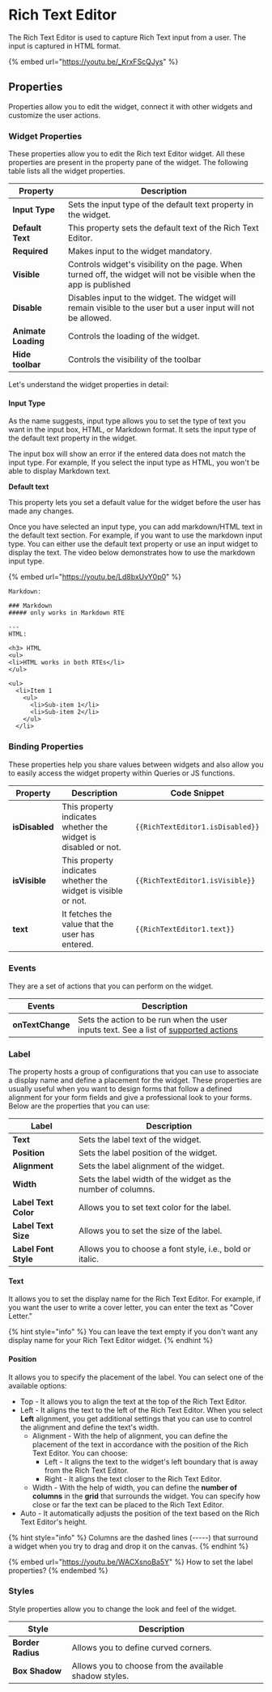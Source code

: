 # Rich Text Editor

The Rich Text Editor is used to capture Rich Text input from a user. The input is captured in HTML format.

{% embed url="https://youtu.be/_KrxFScQJys" %}

## Properties&#x20;

Properties allow you to edit the widget, connect it with other widgets and customize the user actions.&#x20;

### Widget Properties

These properties allow you to edit the Rich text Editor widget. All these properties are present in the property pane of the widget. The following table lists all the widget properties.

| Property            | Description                                                                                                         |
| ------------------- | ------------------------------------------------------------------------------------------------------------------- |
| **Input Type**      | Sets the input type of the default text property in the widget.                                                     |
| **Default Text**    | This property sets the default text of the Rich Text Editor.                                                        |
| **Required**        | Makes input to the widget mandatory.                                                                                |
| **Visible**         | Controls widget's visibility on the page. When turned off, the widget will not be visible when the app is published |
| **Disable**         | Disables input to the widget. The widget will remain visible to the user but a user input will not be allowed.      |
| **Animate Loading** | Controls the loading of the widget.                                                                                 |
| **Hide toolbar**    | Controls the visibility of the toolbar                                                                              |

Let's understand the widget properties in detail:

#### Input Type

As the name suggests, input type allows you to set the type of text you want in the input box, HTML, or Markdown format. It sets the input type of the default text property in the widget.&#x20;

The input box will show an error if the entered data does not match the input type. For example, If you select the input type as HTML, you won't be able to display Markdown text.&#x20;

**Default text**

This property lets you set a default value for the widget before the user has made any changes.

Once you have selected an input type, you can add markdown/HTML text in the default text section. For example, if you want to use the markdown input type. You can either use the default text property or use an input widget to display the text. The video below demonstrates how to use the markdown input type.

{% embed url="https://youtu.be/Ld8bxUvY0p0" %}

```
Markdown: 

### Markdown 
##### only works in Markdown RTE

---
HTML: 

<h3> HTML
<ul>
<li>HTML works in both RTEs</li>
</ul>

<ul>
  <li>Item 1
    <ul>
      <li>Sub-item 1</li>
      <li>Sub-item 2</li>
    </ul>
  </li>
```

&#x20;

### Binding Properties

&#x20;These properties help you share values between widgets and also allow you to easily access the widget property within Queries or JS functions.

| Property       | Description                                                    | Code Snippet                     |
| -------------- | -------------------------------------------------------------- | -------------------------------- |
| **isDisabled** | This property indicates whether the widget is disabled or not. | `{{RichTextEditor1.isDisabled}}` |
| **isVisible**  | This property indicates whether the widget is visible or not.  | `{{RichTextEditor1.isVisible}}`  |
| **text**       | It fetches the value that the user has entered.                | `{{RichTextEditor1.text}}`       |

### Events

They are a set of actions that you can perform on the widget.&#x20;

| Events           | Description                                                                                              |   |
| ---------------- | -------------------------------------------------------------------------------------------------------- | - |
| **onTextChange** | Sets the action to be run when the user inputs text. See a list of [supported actions](broken-reference) |   |

### Label

The property hosts a group of configurations that you can use to associate a display name and define a placement for the widget. These properties are usually useful when you want to design forms that follow a defined alignment for your form fields and give a professional look to your forms. Below are the properties that you can use:

| Label                | Description                                                  |
| -------------------- | ------------------------------------------------------------ |
| **Text**             | Sets the label text of the widget.                           |
| **Position**         | Sets the label position of the widget.                       |
| **Alignment**        | Sets the label alignment of the widget.                      |
| **Width**            | Sets the label width of the widget as the number of columns. |
| **Label Text Color** | Allows you to set text color for the label.                  |
| **Label Text Size**  | Allows you to set the size of the label.                     |
| **Label Font Style** | Allows you to choose a font style, i.e., bold or italic.     |

#### **Text**

It allows you to set the display name for the Rich Text Editor. For example, if you want the user to write a cover letter, you can enter the text as "Cover Letter."

{% hint style="info" %}
You can leave the text empty if you don't want any display name for your Rich Text Editor widget.
{% endhint %}

#### **Position**

It allows you to specify the placement of the label. You can select one of the available options:

* Top - It allows you to align the text at the top of the Rich Text Editor.
* Left - It aligns the text to the left of the Rich Text Editor. When you select **Left** alignment, you get additional settings that you can use to control the alignment and define the text's width.
  * Alignment - With the help of alignment, you can define the placement of the text in accordance with the position of the Rich Text Editor. You can choose:
    * Left - It aligns the text to the widget's left boundary that is away from the Rich Text Editor.
    * Right - It aligns the text closer to the Rich Text Editor.
  * Width - With the help of width, you can define the **number of columns** in the **grid** that surrounds the widget. You can specify how close or far the text can be placed to the Rich Text Editor.
* Auto - It automatically adjusts the position of the text based on the Rich Text Editor's height.

{% hint style="info" %}
Columns are the dashed lines (-----) that surround a widget when you try to drag and drop it on the canvas.
{% endhint %}

{% embed url="https://youtu.be/WACXsnoBa5Y" %}
How to set the label properties?
{% endembed %}

### Styles&#x20;

Style properties allow you to change the look and feel of the widget. &#x20;

| Style             | Description                                            |   |
| ----------------- | ------------------------------------------------------ | - |
| **Border Radius** | Allows you to define curved corners.                   |   |
| **Box Shadow**    | Allows you to choose from the available shadow styles. |   |

